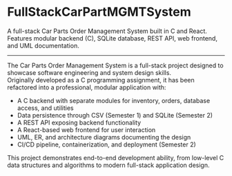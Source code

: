 # FullStackCarPartMGMTSystem
A full-stack Car Parts Order Management System built in C and React.   Features modular backend (C), SQLite database, REST API, web frontend, and UML documentation.  

****

The Car Parts Order Management System is a full-stack project designed to showcase software engineering and system design skills.  
Originally developed as a C programming assignment, it has been refactored into a professional, modular application with:  

- A C backend with separate modules for inventory, orders, database access, and utilities  
- Data persistence through CSV (Semester 1) and SQLite (Semester 2)  
- A REST API exposing backend functionality  
- A React-based web frontend for user interaction  
- UML, ER, and architecture diagrams documenting the design  
- CI/CD pipeline, containerization, and deployment (Semester 2)  

This project demonstrates end-to-end development ability, from low-level C data structures and algorithms to modern full-stack application design.
